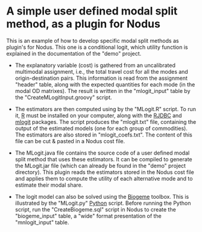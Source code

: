 # A simple user defined modal split method, as a plugin for Nodus

This is an example of how to develop specific modal split methods as plugin's for Nodus. This one is a conditional logit, 
which utility function is explained in the documentation of the "demo" project.

- The explanatory variable (cost) is gathered from an uncalibrated multimodal assignment, i.e., the total travel cost for all the
modes and origin-destination pairs. This information is read from the assignment "header" table, along with the expected quantities
for each mode (in the modal OD matrixes). The result is written in the "mlogit_input" table by the "CreateMLogitInput.groovy" 
script.

- The estimators are then computed using by the "MLogit.R" script. To run it, [R](https://www.r-project.org/) must be installed on 
your computer, along with the [RJDBC](https://cran.r-project.org/package=RJDBC) and
[mlogit](https://cran.r-project.org/package=mlogit) packages. The script produces the "mlogit.txt" file, containing the output of
the estimated models (one for each group of commodities). The estimators are also stored in "mlogit_coefs.txt". 
The content of this file can be cut & pasted in a Nodus cost file. 

- The MLogit.java file contains the source code of a user defined modal split method that uses these estimators. It can be compiled 
to generate the MLogit.jar file (which can already be found in the "demo" project directory). This plugin reads the estimators 
stored in the Nodus cost file and applies them to compute the utility of each alternative mode and to estimate their modal share. 

- The logit model can also be solved using the [Biogeme](https://biogeme.epfl.ch) toolbox. This is illustrated by the "MLogit.py" 
[Python](https://www.python.org) script. Before running the Python script, run the "CreateBiogeme.sql" script in Nodus to create the
"biogeme_input" table, a "wide" format presentation of the "mnlogit_input" table. 
